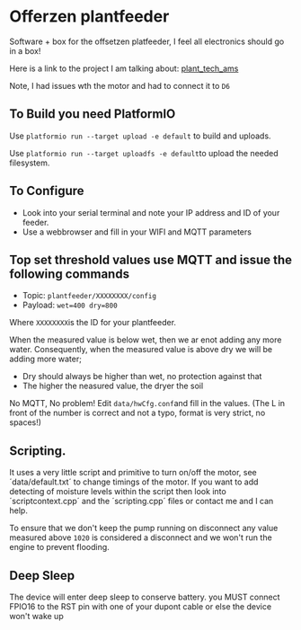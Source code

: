 # Offerzen plantfeeder

Software + box for the offsetzen platfeeder, I feel all electronics should go in a box!

Here is a link to the project I am talking about: [plant_tech_ams](https://github.com/OfferZen-Make/plant_tech_ams)

Note, I had issues wth the motor and had to connect it to `D6`

## To Build you need PlatformIO

Use `platformio run --target upload -e default` to build and uploads.

Use `platformio run --target uploadfs -e default`to upload the needed filesystem.

## To Configure

* Look into your serial terminal and note your IP address and ID of your feeder.
* Use a webbrowser and fill in your WIFI and MQTT parameters

## Top set threshold values use MQTT and issue the following commands

* Topic: `plantfeeder/XXXXXXXX/config`
* Payload: `wet=400 dry=800`

Where `XXXXXXXX`is the ID for your plantfeeder.

When the measured value is below wet, then we ar enot adding any more water.
Consequently, when the measured value is above dry we will be adding more water;
* Dry should always be higher than wet, no protection against that
* The higher the neasured value, the dryer the soil

No MQTT, No problem! Edit `data/hwCfg.conf`and fill in the values. (The L in front of the number is correct and not a typo, format is very strict, no spaces!)

## Scripting.

It uses a very little script and primitive to turn on/off the motor, see ´data/default.txt´ to change timings of the motor. If you want to add detecting of moisture levels within the script then look into
´scriptcontext.cpp´ and the ´scripting.cpp´ files or contact me and I can help.


To ensure that we don't keep the pump running on disconnect any value measured above `1020` is considered a disconnect and we won't run the engine to prevent flooding.

## Deep Sleep
The device will enter deep sleep to conserve battery. you MUST connect FPIO16 to the RST pin with one of your dupont cable or else the device won't wake up
